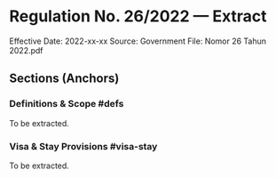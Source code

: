 # Regulation No. 26/2022 — Extract

Effective Date: 2022-xx-xx
Source: Government
File: Nomor 26 Tahun 2022.pdf

## Sections (Anchors)

### Definitions & Scope #defs
To be extracted.

### Visa & Stay Provisions #visa-stay
To be extracted.

